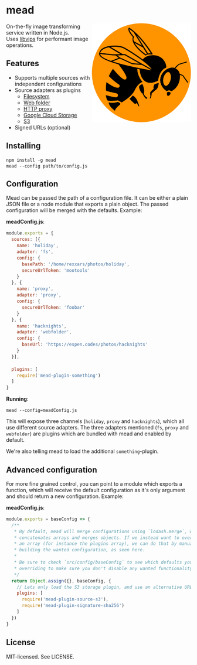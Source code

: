 # mead

<img align="right" width="270" height="270" src="assets/mead.png" alt="Mead">

On-the-fly image transforming service written in Node.js.  
Uses [libvips](https://github.com/jcupitt/libvips) for performant image operations.

## Features

* Supports multiple sources with independent configurations
* Source adapters as plugins
  - [Filesystem](https://github.com/rexxars/mead-plugin-source-fs)
  - [Web folder](https://github.com/rexxars/mead-plugin-source-webfolder)
  - [HTTP proxy](https://github.com/rexxars/mead-plugin-source-proxy)
  - [Google Cloud Storage](https://github.com/rexxars/mead-plugin-source-gcs)
  - [S3](https://github.com/rexxars/mead-plugin-source-s3)
* Signed URLs (optional)

## Installing

```shell
npm install -g mead
mead --config path/to/config.js
```

## Configuration

Mead can be passed the path of a configuration file. It can be either a plain JSON file or a node module that exports a plain object. The passed configuration will be merged with the defaults. Example:

**meadConfig.js**:
```js
module.exports = {
  sources: [{
    name: 'holiday',
    adapter: 'fs',
    config: {
      basePath: '/home/rexxars/photos/holiday',
      secureUrlToken: 'mootools'
    }
  }, {
    name: 'proxy',
    adapter: 'proxy',
    config: {
      secureUrlToken: 'foobar'
    }
  }, {
    name: 'hacknights',
    adapter: 'webfolder',
    config: {
      baseUrl: 'https://espen.codes/photos/hacknights'
    }
  }],

  plugins: [
    require('mead-plugin-something')
  ]
}
```

**Running**:
```
mead --config=meadConfig.js
```

This will expose three channels (`holiday`, `proxy` and `hacknights`), which all use different source adapters. The three adapters mentioned (`fs`, `proxy` and `webfolder`) are plugins which are bundled with mead and enabled by default.

We're also telling mead to load the additional `something`-plugin.

## Advanced configuration

For more fine grained control, you can point to a module which exports a function, which will receive the default configuration as it's only argument and should return a new configuration. Example:

**meadConfig.js**:

```js
module.exports = baseConfig => {
  /**
   * By default, mead will merge configurations using `lodash.merge`, which
   * concatenates arrays and merges objects. If we instead want to override
   * an array (for instance the plugins array), we can do that by manually
   * building the wanted configuration, as seen here.
   * 
   * Be sure to check `src/config/baseConfig` to see which defaults you are
   * overriding to make sure you don't disable any wanted functionality.
   */
  return Object.assign({}, baseConfig, {
    // Lets only load the S3 storage plugin, and use an alternative URL signing method 
    plugins: [
      require('mead-plugin-source-s3'),
      require('mead-plugin-signature-sha256')
    ]
  })
}
```

## License

MIT-licensed. See LICENSE.
